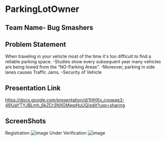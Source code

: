 # ParkingLotOwner

## Team Name- Bug Smashers

## Problem Statement
When traveling in your vehicle most of the time it's too difficult to find a reliable parking space.
-Studies show every subsequent year many vehicles are being towed from the “NO-Parking Areas”.
-Moreover, parking in side lanes causes Traffic Jams.
-Security of Vehicle

## Presentation Link
https://docs.google.com/presentation/d/1HHXv_cyowag3-46fJaYTYJBLmh_6kZCr3NXGMwqHuUQ/edit?usp=sharing

## ScreenShots

Registration 
![image](https://user-images.githubusercontent.com/77025176/200157345-3db8b92b-2d69-406d-9830-d146830b3407.png)
Under Verification
![image](https://user-images.githubusercontent.com/77025176/200157359-5dfdb35e-d5c5-4151-9f35-94324691e2cc.png)
